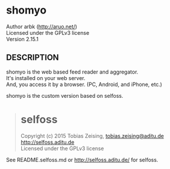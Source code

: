 shomyo
======

Author arbk (http://aruo.net/)  
Licensed under the GPLv3 license  
Version 2.15.1  


DESCRIPTION
-----------

shomyo is the web based feed reader and aggregator.  
It's installed on your web server.  
And, you access it by a browser. (PC, Android, and iPhone, etc.)  

shomyo is the custom version based on selfoss.  

> selfoss
> =======
> 
> Copyright (c) 2015 Tobias Zeising, tobias.zeising@aditu.de  
> http://selfoss.aditu.de  
> Licensed under the GPLv3 license

See README.selfoss.md or http://selfoss.aditu.de/ for selfoss.  
